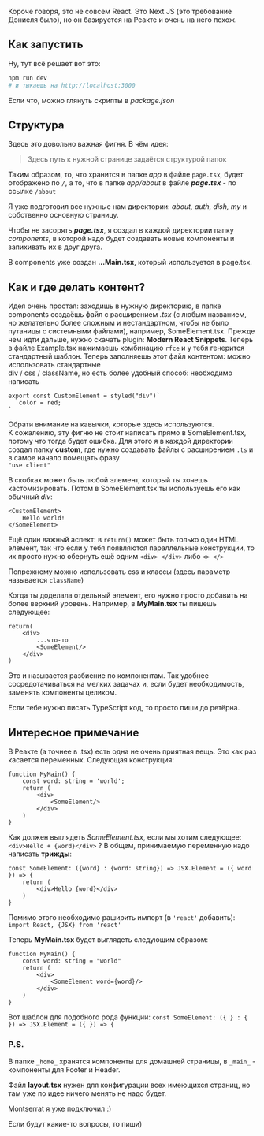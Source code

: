 Короче говоря, это не совсем React. Это Next JS (это требование Дэниеля было),
но он базируется на Реакте и очень на него похож.

## Как запустить

Ну, тут всё решает вот это:
```bash
npm run dev
# и тыкаешь на http://localhost:3000
```
Если что, можно глянуть скрипты в *package.json*

## Структура

Здесь это довольно важная фигня. В чём идея: 
> Здесь путь к нужной странице задаётся структурой папок

Таким образом, то, что хранится в папке *app* в файле
`page.tsx`, будет отображено по `/`, а то, что в папке
*app/about* в файле ***page.tsx*** - по ссылке `/about`

Я уже подготовил все нужные нам директории: *about, auth, dish, my* и собственно основную страницу.

Чтобы не засорять ***page.tsx***, я создал в каждой директории папку *components*, в которой надо будет 
создавать новые компоненты и запихивать их в друг друга.

В components уже создан **...Main.tsx**, который используется в page.tsx.

## Как и где делать контент?

Идея очень простая: заходишь в нужную директорию, в папке components создаёшь файл с расширением *.tsx*
(с любым названием, но желательно более сложным и нестандартном, чтобы не было путаницы 
с системными файлами), например, SomeElement.tsx. Прежде чем идти дальше, нужно скачать plugin: 
**Modern React Snippets**. Теперь в файле Example.tsx нажимаешь комбинацию `rfce` и у тебя генерится
стандартный шаблон. Теперь заполняешь этот файл контентом: можно использовать стандартные\
div / css / className, но есть более удобный способ: необходимо написать
```
export const CustomElement = styled("div")`  
   color = red;
`
```

Обрати внимание на кавычки, которые здесь используются.\
К сожалению, эту фигню не стоит написать прямо в SomeElement.tsx, потому что тогда будет ошибка. 
Для этого я в каждой директории создал папку **custom**, где нужно создавать файлы с расширением `.ts` и в 
самое начало помещать фразу\
`"use client"`

В скобках может быть любой элемент, который ты хочешь кастомизировать. Потом в SomeElement.tsx ты используешь
его как обычный *div*:

```
<CustomElement>
    Hello world!
</SomeElement>
```


Ещё один важный аспект: в `return()` может быть только один HTML элемент, так что если у тебя появляются
параллельные конструкции, то их просто нужно обернуть ещё одним `<div> </div>` либо `<> </>`

Попрежнему можно использовать css и классы (здесь параметр называется `className`)

Когда ты доделала отдельный элемент, его нужно просто добавить на более верхний уровень. Например,
в **MyMain.tsx** ты пишешь следующее: 
```
return(
    <div>
        ...что-то
        <SomeElement/>
    </div>
)
```

Это и называется разбиение по компонентам. Так удобнее сосредотачиваться на мелких задачах и, если
будет необходимость, заменять компоненты целиком.

Если тебе нужно писать TypeScript код, то просто пиши до ретёрна.

## Интересное примечание

В Реакте (а точнее в .tsx) есть одна не очень приятная вещь. Это как раз касается переменных.
Следующая конструкция:

```
function MyMain() {
    const word: string = 'world';
    return (
        <div>
            <SomeElement/>
        </div>
    )
}
```

Как должен выглядеть *SomeElement.tsx*, если мы хотим следующее: `<div>Hello + {word}</div>` ? В общем,
принимаемую переменную надо написать **трижды**:

```
const SomeElement: ({word} : {word: string}) => JSX.Element = ({ word }) => {
    return (
        <div>Hello {word}</div>
    )
}
```

Помимо этого необходимо раширить импорт (в `'react'` добавить): `import React, {JSX} from 'react'`

Теперь **MyMain.tsx** будет выглядеть следующим образом:

```
function MyMain() {
    const word: string = "world"
    return (
        <div>
            <SomeElement word={word}/>
        </div>
    )
}
```


Вот шаблон для подобного рода функции: ```const SomeElement: ({ } : { }) => JSX.Element = ({ }) => {```

### P.S.

В папке `_home_` хранятся компоненты для домашней страницы, в `_main_` - компоненты для Footer и Header.

Файл **layout.tsx** нужен для конфигурации всех имеющихся страниц, но там уже по идее ничего менять 
не надо будет.

Montserrat я уже подключил :)

Если будут какие-то вопросы, то пиши)